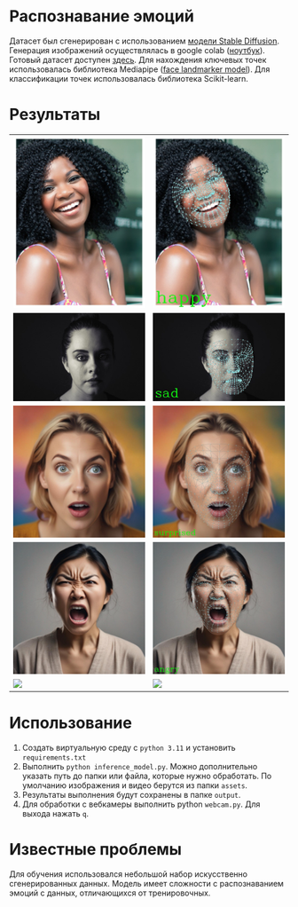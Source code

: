 # Распознавание эмоций
Датасет был сгенерирован с использованием [модели Stable Diffusion](https://huggingface.co/stabilityai/stable-diffusion-xl-base-1.0). Генерация изображений осуществлялась в google colab ([ноутбук](https://colab.research.google.com/drive/19e7sjE1R8dgxpzs7BU4_N6QO0UGVpAyp?usp=sharing)). Готовый датасет доступен [здесь](https://drive.google.com/drive/folders/1rg4Q_fYtbKaS6B2VZ6M0DcCgD9RLqqg5?usp=sharing). Для нахождения ключевых точек использовалась библиотека Mediapipe ([face landmarker model](https://developers.google.com/mediapipe/solutions/vision/face_landmarker#models)). Для классификации точек использовалась библиотека Scikit-learn.
# Результаты
<table>
  <tr>
    <td><img src="assets/smile-2072907_640.jpg" width=300></td>
    <td><img src="output/smile-2072907_640.jpg" width=300></td>
  </tr>
  <tr>
    <td><img src="assets/woman-1867127_640.jpg" width=300></td>
    <td><img src="output/woman-1867127_640.jpg" width=300></td>
  </tr>
  <tr>
    <td><img src="assets/surprised_2024-03-19 03_10_20.897183.jpg" width=300></td>
    <td><img src="output/surprised_2024-03-19 03_10_20.897183.jpg" width=300></td>
  </tr>
  <tr>
    <td><img src="assets/angry_2024-03-13 02_25_08.990517.jpg" width=300></td>
    <td><img src="output/angry_2024-03-13 02_25_08.990517.jpg" width=300></td>
  </tr>
  <tr>
    <td><img src="https://github.com/lethnis/emotion-recognition/assets/88483002/fdce6347-ae0a-4f01-8882-0b1c5de56a41" width=300></td>
    <td><img src="https://github.com/lethnis/emotion-recognition/assets/88483002/90e18f2b-d4c5-4bc0-8236-e0cba857ce57" width=300></td>
  </tr>
</table>

# Использование
1. Создать виртуальную среду с `python 3.11` и установить `requirements.txt`
2. Выполнить `python inference_model.py`. Можно дополнительно указать путь до папки или файла, которые нужно обработать. По умолчанию изображения и видео берутся из папки `assets`.
3. Результаты выполнения будут сохранены в папке `output`.
4. Для обработки с вебкамеры выполнить python `webcam.py`. Для выхода нажать `q`.

# Известные проблемы
Для обучения использовался небольшой набор искусственно сгенерированных данных. Модель имеет сложности с распознаванием эмоций с данных, отличающихся от тренировочных.
